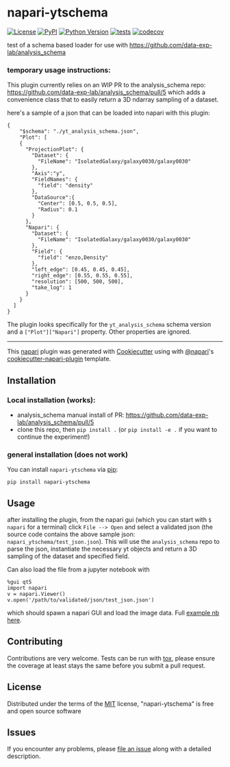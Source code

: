 # napari-ytschema

[![License](https://img.shields.io/pypi/l/napari-ytschema.svg?color=green)](https://github.com/chrishavlin/napari-ytschema/raw/master/LICENSE)
[![PyPI](https://img.shields.io/pypi/v/napari-ytschema.svg?color=green)](https://pypi.org/project/napari-ytschema)
[![Python Version](https://img.shields.io/pypi/pyversions/napari-ytschema.svg?color=green)](https://python.org)
[![tests](https://github.com/chrishavlin/napari-ytschema/workflows/tests/badge.svg)](https://github.com/chrishavlin/napari-ytschema/actions)
[![codecov](https://codecov.io/gh/chrishavlin/napari-ytschema/branch/master/graph/badge.svg)](https://codecov.io/gh/chrishavlin/napari-ytschema)

test of a schema based loader for use with https://github.com/data-exp-lab/analysis_schema 

### temporary usage instructions:


This plugin currently relies on an WIP PR to the analysis_schema repo: https://github.com/data-exp-lab/analysis_schema/pull/5 which adds a convenience class that to easily return a 3D ndarray sampling of a dataset.  

here's a sample of a json that can be loaded into napari with this plugin:

```
{
    "$schema": "./yt_analysis_schema.json",
    "Plot": [
    {
      "ProjectionPlot": {
        "Dataset": {
          "FileName": "IsolatedGalaxy/galaxy0030/galaxy0030"
        },
        "Axis":"y",
        "FieldNames": {
          "field": "density"
        },
        "DataSource":{
          "Center": [0.5, 0.5, 0.5],
          "Radius": 0.1
        }
      },
      "Napari": {
        "Dataset": {
          "FileName": "IsolatedGalaxy/galaxy0030/galaxy0030"
        },
        "Field": {
          "field": "enzo,Density"
        },
        "left_edge": [0.45, 0.45, 0.45],
        "right_edge": [0.55, 0.55, 0.55],
        "resolution": [500, 500, 500],
        "take_log": 1
      }
    }
  ]
}
```

The plugin looks specifically for the `yt_analysis_schema` schema version and a `["Plot"]["Napari"]` property. Other properties are ignored. 



----------------------------------

This [napari] plugin was generated with [Cookiecutter] using with [@napari]'s [cookiecutter-napari-plugin] template.

<!--
Don't miss the full getting started guide to set up your new package:
https://github.com/napari/cookiecutter-napari-plugin#getting-started

and review the napari docs for plugin developers:
https://napari.org/docs/plugins/index.html
-->

## Installation

### Local installation (works): 

* analysis_schema manual install of PR: https://github.com/data-exp-lab/analysis_schema/pull/5
* clone this repo, then `pip install .` (or `pip install -e .` if you want to continue the experiment!)


### general installation (does not work)

You can install `napari-ytschema` via [pip]:

    pip install napari-ytschema

## Usage 

after installing the plugin, from the napari gui (which you can start with `$ napari` for a terminal) click `File --> Open` and select a validated json (the source code contains the above sample json: `napari_ytschema/test_json.json`). This will use the `analysis_schema` repo to parse the json, instantiate the necessary yt objects and return a 3D sampling of the dataset and specified field. 

Can also load the file from a jupyter notebook with 

```
%gui qt5
import napari
v = napari.Viewer()
v.open('/path/to/validated/json/test_json.json')
```

which should spawn a napari GUI and load the image data. Full [example nb here](https://github.com/chrishavlin/yt_scratch/blob/master/notebooks/test_napari_plugin.ipynb).

## Contributing

Contributions are very welcome. Tests can be run with [tox], please ensure
the coverage at least stays the same before you submit a pull request.

## License

Distributed under the terms of the [MIT] license,
"napari-ytschema" is free and open source software

## Issues

If you encounter any problems, please [file an issue] along with a detailed description.

[napari]: https://github.com/napari/napari
[Cookiecutter]: https://github.com/audreyr/cookiecutter
[@napari]: https://github.com/napari
[MIT]: http://opensource.org/licenses/MIT
[BSD-3]: http://opensource.org/licenses/BSD-3-Clause
[GNU GPL v3.0]: http://www.gnu.org/licenses/gpl-3.0.txt
[GNU LGPL v3.0]: http://www.gnu.org/licenses/lgpl-3.0.txt
[Apache Software License 2.0]: http://www.apache.org/licenses/LICENSE-2.0
[Mozilla Public License 2.0]: https://www.mozilla.org/media/MPL/2.0/index.txt
[cookiecutter-napari-plugin]: https://github.com/napari/cookiecutter-napari-plugin
[file an issue]: https://github.com/chrishavlin/napari-ytschema/issues
[napari]: https://github.com/napari/napari
[tox]: https://tox.readthedocs.io/en/latest/
[pip]: https://pypi.org/project/pip/
[PyPI]: https://pypi.org/
